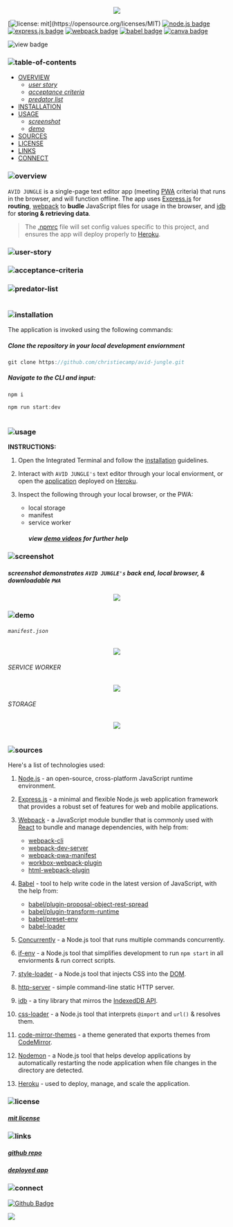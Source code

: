 <p align="center">
<img src="./prowling-predator/branding/header.png"/>
</p>

[![license: mit](https://img.shields.io/badge/license-mit-darkgreen?)](https://opensource.org/licenses/MIT) 
[![node.js badge](https://img.shields.io/badge/node-lightgreen?logo=nodedotjs&logoColor=white&style=flat)](https://nodejs.org/en)
[![express.js badge](https://img.shields.io/badge/express-yellow.svg?&logo=Express&logoColor=white)](https://expressjs.com/)
[![webpack badge](https://img.shields.io/badge/webpack-lightyellow.svg?&logo=Webpack&logoColor=white)](https://webpack.js.org/)
[![babel badge](https://img.shields.io/badge/babel-silver.svg?&logo=Babel&logoColor=white)](https://www.npmjs.com/package/Babel)
[![canva badge](https://img.shields.io/badge/canva-darkgreen.svg?&logo=Canva&logoColor=white)](https://canva.com/)

![view badge](https://img.shields.io/badge/view-darkmode-black.svg?&logo=Github&logoColor=white)


### ![table-of-contents](./prowling-predator/branding/toc.png)

  - [OVERVIEW](#overview)
    - [*user story*](#user-story)
    - [*acceptance criteria*](#acceptance-criteria)
    - [*predator list*](#predator-list)
  - [INSTALLATION](#installation)
  - [USAGE](#usage)
    - [*screenshot*](#screenshot)
    - [*demo*](#demo)
  - [SOURCES](#sources)
  - [LICENSE](#license)
  - [LINKS](#links)
  - [CONNECT](#connect)

### ![overview](./prowling-predator/branding/1.png)

`AVID JUNGLE` is a single-page text editor app (meeting [PWA](https://developer.mozilla.org/en-US/docs/Web/Progressive_web_apps) criteria) that runs in the browser, and will function offline. The app uses [Express.js](https://www.npmjs.com/package/express) for **routing**, [webpack](https://webpack.js.org/) to **budle** JavaScript files for usage in the browser, and [idb](https://www.npmjs.com/package/idb) for **storing & retrieving data**.

>The [.npmrc](https://docs.npmjs.com/cli/v10/configuring-npm/npmrc) file will set config values specific to this project, and ensures the app will deploy properly to [Heroku](https://www.heroku.com).


### ![user-story](./prowling-predator/branding/9.png)
<!-- <p align="center">
  <img src="./prowling-predator/branding/user-story.png"/>
</p> -->

### ![acceptance-criteria](./prowling-predator/branding/10.png)
<!-- <p align="center">
  <img src="./prowling-predator/branding/ac.png"/>
</p> -->

### ![predator-list](./prowling-predator/branding/11.png)
<!-- <p align="center">
  <img src="./prowling-predator/branding/killer-list.png"/>
</p> -->

#

### ![installation](./prowling-predator/branding/2.png)

The application is invoked using the following commands:

##### *Clone the repository in your local development enviornment*

```javascript
git clone https://github.com/christiecamp/avid-jungle.git
```

##### *Navigate to the CLI and input:*

```javascript
npm i
```

```javascript
npm run start:dev
```
#

### ![usage](./prowling-predator/branding/3.png)

**INSTRUCTIONS:**

1. Open the Integrated Terminal and follow the [installation](#installation) guidelines.

2. Interact with `AVID JUNGLE's` text editor through your local enviorment, or open the [application](https://avid-jungle-65cf1ebd9bdd.herokuapp.com/) deployed on [Heroku](https://heroku.com/home).

3. Inspect the following through your local browser, or the PWA:
    * local storage
    * manifest
    * service worker
      ##### view [demo videos](#demo) for further help

### ![screenshot](./prowling-predator/branding/12.png)
             
##### *screenshot demonstrates `AVID JUNGLE's` back end, local browser, & downloadable `PWA`*

<p align="center">
<img src="./prowling-predator/demo/ss.png"/>
</p> 


### ![demo](./prowling-predator/branding/13.png)

###### `manifest.json`
<p align="center">
<img src="./prowling-predator/demo/manifest.png"/>
</p> 

###### SERVICE WORKER
<p align="center">
<img src="./prowling-predator/demo/sw.png"/>
</p> 

###### STORAGE
<p align="center">
<img src="./prowling-predator/demo/storage.png"/>
</p> 


<!-- ##### manifest

##### service worker

##### idb storage -->

#

### ![sources](./prowling-predator/branding/4.png)

Here's a list of technologies used:

1. [Node.js](https://nodejs.org/en) - an open-source, cross-platform JavaScript runtime environment.

2. [Express.js](<(https://expressjs.com)>) - a minimal and flexible Node.js web application framework that provides a robust set of features for web and mobile applications.

3. [Webpack](https://webpack.js.org/) - a JavaScript module bundler that is commonly used with [React](https://react.dev/) to bundle and manage dependencies, with help from:
    * [webpack-cli](https://www.npmjs.com/package/webpack-cli)
    * [webpack-dev-server](https://webpack.js.org/configuration/dev-server/)
    * [webpack-pwa-manifest](https://www.npmjs.com/package/webpack-pwa-manifest)
    * [workbox-webpack-plugin](https://www.npmjs.com/package/workbox-webpack-plugin)
    * [html-webpack-plugin](https://www.npmjs.com/package/html-webpack-plugin)

4. [Babel](https://www.npmjs.com/package/@babel/core) - tool to help write code in the latest version of JavaScript, with the help from:
    * [babel/plugin-proposal-object-rest-spread]()
    * [babel/plugin-transform-runtime]()
    * [babel/preset-env]()
    * [babel-loader]()

5. [Concurrently](https://www.npmjs.com/package/concurrently) - a Node.js tool that runs multiple commands concurrently.

6. [if-env](https://www.npmjs.com/package/if-env) - a Node.js tool that simplifies development to run `npm start` in all enviorments & run correct scripts.

7. [style-loader](https://www.npmjs.com/package/style-loader) - a Node.js tool that injects CSS into the [DOM](https://developer.mozilla.org/en-US/docs/Web/API/Document_Object_Model).

8. [http-server](https://www.npmjs.com/package/http-server) - simple command-line static HTTP server.

0. [idb](https://www.npmjs.com/package/idb) - a tiny library that mirros the [IndexedDB API](https://developer.mozilla.org/en-US/docs/Web/API/IndexedDB_API).

10. [css-loader](https://www.npmjs.com/package/css-loader) - a Node.js tool that interprets `@import` and `url()` & resolves them.

11. [code-mirror-themes](https://www.npmjs.com/package/code-mirror-themes) - a theme generated that exports themes from [CodeMirror](https://codemirror.net/).

12. [Nodemon](https://www.npmjs.com/package/nodemon) - a Node.js tool that helps develop applications by automatically restarting the node application when file changes in the directory are detected.

13. [Heroku](https://heroku.com) - used to deploy, manage, and scale the application.

### ![license](./prowling-predator/branding/5.png)

##### [mit license](./LICENSE)


### ![links](./prowling-predator/branding/6.png)

##### [*github repo*](https://github.com/christiecamp/avid-jungle)

##### [*deployed app*](https://avid-jungle-65cf1ebd9bdd.herokuapp.com/)

### ![connect](./prowling-predator/branding/7.png)

[![Github Badge](https://img.shields.io/badge/christiecamp-grey.svg?&logo=Github&logoColor=white)](https://github.com/christiecamp/avid-jungle)

<a href="mailto:christiecamphoto@gmail.com">
<img src="https://img.shields.io/badge/gmail-darkgreen.svg?&logo=Gmail&logoColor=white" />
</a>
